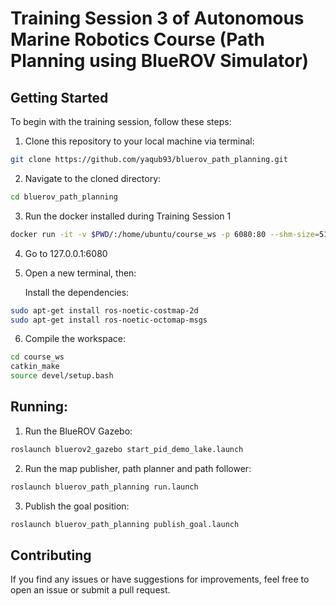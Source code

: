 # Training Session 3 of Autonomous Marine Robotics Course (Path Planning using BlueROV Simulator)

## Getting Started

To begin with the training session, follow these steps:

1. Clone this repository to your local machine via terminal:

```bash
git clone https://github.com/yaqub93/bluerov_path_planning.git
```

2. Navigate to the cloned directory:

```bash
cd bluerov_path_planning
```

3. Run the docker installed during Training Session 1

```bash
docker run -it -v $PWD/:/home/ubuntu/course_ws -p 6080:80 --shm-size=512m ros_34763_v_1
```

4. Go to 127.0.0.1:6080

5. Open a new terminal, then:

   Install the dependencies:
```bash
sudo apt-get install ros-noetic-costmap-2d
sudo apt-get install ros-noetic-octomap-msgs
```

6. Compile the workspace:

```bash
cd course_ws
catkin_make
source devel/setup.bash
```

## Running:

1. Run the BlueROV Gazebo:
```bash
roslaunch bluerov2_gazebo start_pid_demo_lake.launch
```
2. Run the map publisher, path planner and path follower:
```bash
roslaunch bluerov_path_planning run.launch
```
3. Publish the goal position:
```bash
roslaunch bluerov_path_planning publish_goal.launch
```

## Contributing

If you find any issues or have suggestions for improvements, feel free to open an issue or submit a pull request.

